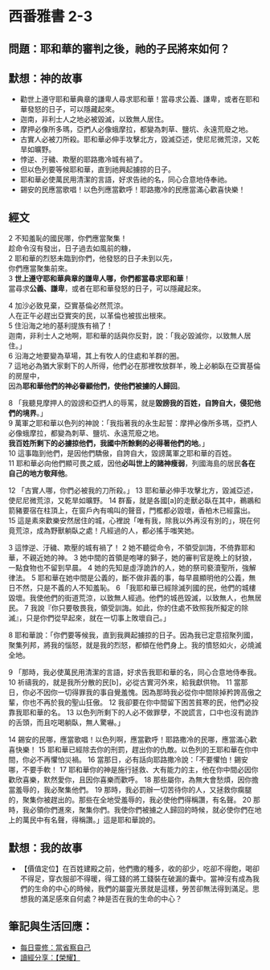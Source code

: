 # 西番雅書 2-3

## 問題：耶和華的審判之後，祂的子民將來如何？

## 默想：神的故事
+ 勸世上遵守耶和華典章的謙卑人尋求耶和華！當尋求公義、謙卑，或者在耶和華發怒的日子，可以隱藏起來。
+ 迦南，非利士人之地必被毀滅，以致無人居住。
+ 摩押必像所多瑪，亞捫人必像蛾摩拉，都變為刺草、鹽坑、永遠荒廢之地。
+ 古實人必被刀所殺。耶和華必伸手攻擊北方，毀滅亞述，使尼尼微荒涼，又乾旱如曠野。
+ 悖逆、汙穢、欺壓的耶路撒冷城有禍了。
+ 但以色列要等候耶和華，直到祂興起擄掠的日子。
+ 耶和華必使萬民用清潔的言語，好求告祂的名，同心合意地侍奉祂。
+ 錫安的民應當歌唱！以色列應當歡呼！耶路撒冷的民應當滿心歡喜快樂！

## 經文
2 不知羞恥的國民哪，你們應當聚集！  
趁命令沒有發出，日子過去如風前的糠，  
2 耶和華的烈怒未臨到你們，他發怒的日子未到以先，  
你們應當聚集前來。   
3 **世上遵守耶和華典章的謙卑人哪，你們都當尋求耶和華**！  
當尋求**公義、謙卑**，或者在耶和華發怒的日子，可以隱藏起來。

4 加沙必致見棄，亞實基倫必然荒涼。  
人在正午必趕出亞實突的民，以革倫也被拔出根來。  
5 住沿海之地的基利提族有禍了！  
迦南，非利士人之地啊，耶和華的話與你反對，說：「我必毀滅你，以致無人居住。」  
6 沿海之地要變為草場，其上有牧人的住處和羊群的圈。  
7 這地必為猶大家剩下的人所得，他們必在那裡牧放群羊，晚上必躺臥在亞實基倫的房屋中，  
因為**耶和華他們的神必眷顧他們，使他們被擄的人歸回**。

8 「我聽見摩押人的毀謗和亞捫人的辱罵，就是**毀謗我的百姓，自誇自大，侵犯他們的境界**。」  
9 萬軍之耶和華以色列的神說：「我指著我的永生起誓：摩押必像所多瑪，亞捫人必像蛾摩拉，都變為刺草、鹽坑、永遠荒廢之地。  
**我百姓所剩下的必擄掠他們，我國中所餘剩的必得著他們的地**。」  
10 這事臨到他們，是因他們驕傲，自誇自大，毀謗萬軍之耶和華的百姓。  
11 耶和華必向他們顯可畏之威，因他**必叫世上的諸神瘦弱**，列國海島的居民**各在自己的地方敬拜他**。

12 「古實人哪，你們必被我的刀所殺。」 13 耶和華必伸手攻擊北方，毀滅亞述，使尼尼微荒涼，又乾旱如曠野。 14 群畜，就是各國[a]的走獸必臥在其中，鵜鶘和箭豬要宿在柱頂上，在窗戶內有鳴叫的聲音，門檻都必毀壞，香柏木已經露出。 15 這是素來歡樂安然居住的城，心裡說「唯有我，除我以外再沒有別的」，現在何竟荒涼，成為野獸躺臥之處！凡經過的人，都必搖手嗤笑她。

3 這悖逆、汙穢、欺壓的城有禍了！ 2 她不聽從命令，不領受訓誨，不倚靠耶和華，不親近她的神。 3 她中間的首領是咆哮的獅子，她的審判官是晚上的豺狼，一點食物也不留到早晨。 4 她的先知是虛浮詭詐的人，她的祭司褻瀆聖所，強解律法。 5 耶和華在她中間是公義的，斷不做非義的事，每早晨顯明他的公義，無日不然，只是不義的人不知羞恥。 6 「我耶和華已經除滅列國的民，他們的城樓毀壞。我使他們的街道荒涼，以致無人經過。他們的城邑毀滅，以致無人，也無居民。 7 我說『你只要敬畏我，領受訓誨。如此，你的住處不致照我所擬定的除滅』，只是你們從早起來，就在一切事上敗壞自己。」

8 耶和華說：「你們要等候我，直到我興起擄掠的日子。因為我已定意招聚列國，聚集列邦，將我的惱怒，就是我的烈怒，都傾在他們身上。我的憤怒如火，必燒滅全地。

9 「那時，我必使萬民用清潔的言語，好求告我耶和華的名，同心合意地侍奉我。 10 祈禱我的，就是我所分散的民[b]，必從古實河外來，給我獻供物。 11 當那日，你必不因你一切得罪我的事自覺羞愧。因為那時我必從你中間除掉矜誇高傲之輩，你也不再於我的聖山狂傲。 12 我卻要在你中間留下困苦貧寒的民，他們必投靠我耶和華的名。 13 以色列所剩下的人必不做罪孽，不說謊言，口中也沒有詭詐的舌頭，而且吃喝躺臥，無人驚嚇。」

14 錫安的民哪，應當歌唱！以色列啊，應當歡呼！耶路撒冷的民哪，應當滿心歡喜快樂！ 15 耶和華已經除去你的刑罰，趕出你的仇敵。以色列的王耶和華在你中間，你必不再懼怕災禍。 16 當那日，必有話向耶路撒冷說：「不要懼怕！錫安哪，不要手軟！ 17 耶和華你的神是施行拯救、大有能力的主，他在你中間必因你歡欣喜樂，默然愛你，且因你喜樂而歡呼。 18 那些屬你，為無大會愁煩，因你擔當羞辱的，我必聚集他們。 19 那時，我必罰辦一切苦待你的人，又拯救你瘸腿的，聚集你被趕出的。那些在全地受羞辱的，我必使他們得稱讚，有名聲。 20 那時，我必領你們進來，聚集你們。我使你們被擄之人歸回的時候，就必使你們在地上的萬民中有名聲，得稱讚。」這是耶和華說的。

## 默想：我的故事
+ 【價值定位】在百姓建殿之前，他們撒的種多，收的卻少，吃卻不得飽，喝卻不得足，穿衣服卻不得暖，得工錢的將工錢裝在破漏的囊中。當神沒有成為我們的生命的中心的時候，我們的屬靈光景就是這樣，勞苦卻無法得到滿足。思想我的滿足感來自何處？神是否在我的生命的中心？

## 筆記與生活回應：
+ [每日靈修：當省察自己](https://bibleplan.github.io/sharing/zhuolin/day2-wk94-sharing.html)
+ [讀經分享：【榮耀】](https://bibleplan.github.io/sharing/day2-wk94-sharing.html)
